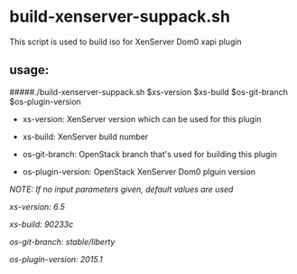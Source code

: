 # build-xenserver-suppack.sh

This script is used to build iso for XenServer Dom0 xapi plugin


## usage:

#####./build-xenserver-suppack.sh $xs-version $xs-build $os-git-branch $os-plugin-version

* xs-version: XenServer version which can be used for this plugin

* xs-build: XenServer build number

* os-git-branch: OpenStack branch that's used for building this plugin

* os-plugin-version: OpenStack XenServer Dom0 plguin version



*NOTE: If no input parameters given, default values are used*

*xs-version: 6.5*

*xs-build: 90233c*

*os-git-branch: stable/liberty*

*os-plugin-version: 2015.1*


